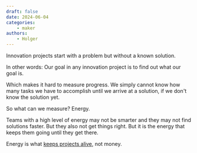 ```yaml
---
draft: false
date: 2024-06-04
categories:
    - maker
authors:
    - Holger
---
```


Innovation projects start with a problem but without a known solution. 

In other words: Our goal in any innovation project is to find out what our goal is. 

Which makes it hard to measure progress. We simply cannot know how many tasks we have to accomplish until we arrive at a solution, if we don't know the solution yet.

So what can we measure? Energy.

Teams with a high level of energy may not be smarter and they may not find solutions faster. But they  also not get things right. But it is the energy that keeps them going until they get there.

Energy is what [keeps projects alive](when-do-startups-die?.md), not money.